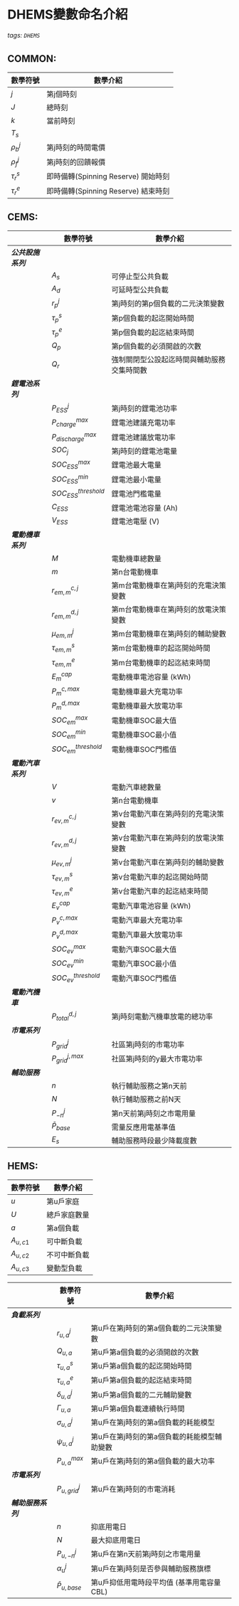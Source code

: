 # DHEMS變數命名介紹

###### tags: `DHEMS`

## COMMON:


| 數學符號 | 數學介紹 |
| -------- | -------- |
|$j$ | 第j個時刻 |
|$J$ | 總時刻 |
|$k$ | 當前時刻 |
|$T_{s}$ |  |
|$\rho_{b}^{j}$ | 第j時刻的時間電價 |
|$\rho_{f}^{j}$ | 第j時刻的回饋報價 |
|$\tau_{r}^{s}$ | 即時備轉(Spinning Reserve) 開始時刻 |
|$\tau_{r}^{e}$ | 即時備轉(Spinning Reserve) 結束時刻 |


## CEMS:

|  | 數學符號 | 數學介紹 |
| -------- | -------- | -------- |
| ***公共設施系列*** ||
|| $A_{s}$ | 可停止型公共負載 |
|| $A_{d}$ | 可延時型公共負載 |
|| $r_{p}^{j}$ | 第j時刻的第p個負載的二元決策變數 |
|| $\tau_{p}^{s}$ | 第p個負載的起迄開始時間 |
|| $\tau_{p}^{e}$ | 第p個負載的起迄結束時間 |
|| $Q_{p}$ | 第p個負載的必須開啟的次數 |
|| $Q_{r}$ | 強制關閉型公設起迄時間與輔助服務交集時間數 |
| ***鋰電池系列*** ||
|| $P_{ESS}^{j}$ | 第j時刻的鋰電池功率 |
|| $P_{charge}^{max}$ | 鋰電池建議充電功率 |
|| $P_{discharge}^{max}$ | 鋰電池建議放電功率 |
|| $SOC_{j}$ | 第j時刻的鋰電池電量 |
|| $SOC_{ESS}^{max}$ | 鋰電池最大電量 |
|| $SOC_{ESS}^{min}$ | 鋰電池最小電量 |
|| $SOC_{ESS}^{threshold}$ | 鋰電池門檻電量 |
|| $C_{ESS}$ | 鋰電池電池容量 (Ah)|
|| $V_{ESS}$ | 鋰電池電壓 (V)|
| ***電動機車系列*** ||
|| $M$ | 電動機車總數量 |
|| $m$ | 第n台電動機車 |
|| $r_{em, m}^{c, j}$ | 第m台電動機車在第j時刻的充電決策變數 |
|| $r_{em, m}^{d, j}$ | 第m台電動機車在第j時刻的放電決策變數 |
|| $\mu_{em,m}^{j}$ | 第m台電動機車在第j時刻的輔助變數 |
|| $\tau_{em,m}^{s}$ | 第m台電動機車的起迄開始時間 |
|| $\tau_{em,m}^{e}$ | 第m台電動機車的起迄結束時間 |
|| $E_{m}^{cap}$ | 電動機車電池容量 (kWh) |
|| $P_{m}^{c,max}$ | 電動機車最大充電功率 |
|| $P_{m}^{d,max}$ | 電動機車最大放電功率 |
|| $SOC_{em}^{max}$ | 電動機車SOC最大值 |
|| $SOC_{em}^{min}$ | 電動機車SOC最小值 |
|| $SOC_{em}^{threshold}$ | 電動機車SOC門檻值 |
| ***電動汽車系列*** ||
|| $V$ | 電動汽車總數量 |
|| $v$ | 第n台電動機車 |
|| $r_{ev, m}^{c, j}$ | 第v台電動汽車在第j時刻的充電決策變數 |
|| $r_{ev, m}^{d, j}$ | 第v台電動汽車在第j時刻的放電決策變數 |
|| $\mu_{ev,m}^{j}$ | 第v台電動汽車在第j時刻的輔助變數 |
|| $\tau_{ev,m}^{s}$ | 第v台電動汽車的起迄開始時間 |
|| $\tau_{ev,m}^{e}$ | 第v台電動汽車的起迄結束時間 |
|| $E_{v}^{cap}$ | 電動汽車電池容量 (kWh) |
|| $P_{v}^{c,max}$ | 電動汽車最大充電功率 |
|| $P_{v}^{d,max}$ | 電動汽車最大放電功率 |
|| $SOC_{ev}^{max}$ | 電動汽車SOC最大值 |
|| $SOC_{ev}^{min}$ | 電動汽車SOC最小值 |
|| $SOC_{ev}^{threshold}$ | 電動汽車SOC門檻值 |
| ***電動汽機車*** ||
|| $P_{total}^{d,j}$ | 第j時刻電動汽機車放電的總功率 |
| ***市電系列*** ||
|| $P_{grid}^{j}$ | 社區第j時刻的市電功率 |
|| $P_{grid}^{j,max}$ | 社區第j時刻的y最大市電功率 |
| ***輔助服務*** ||
|| $n$ | 執行輔助服務之第n天前 |
|| $N$ | 執行輔助服務之前N天 |
|| $P_{-n}^{j}$ | 第n天前第j時刻之市電用量 |
|| $\bar{P}_{base}$ | 需量反應用電基準值 |
|| $E_{s}$ | 輔助服務時段最少降載度數 |

## HEMS:
| 數學符號 | 數學介紹 |
| -------- | -------- |
| $u$ | 第u戶家庭 |
| $U$ | 總戶家庭數量 |
| $a$ | 第a個負載 |
| $A_{u,c1}$ | 可中斷負載 |
| $A_{u,c2}$ | 不可中斷負載 |
| $A_{u,c3}$ | 變動型負載 |

|| 數學符號 | 數學介紹 |
| -------- | -------- | -------- |
| ***負載系列*** ||
||$r_{u,a}^{j}$ | 第u戶在第j時刻的第a個負載的二元決策變數 |
||$Q_{u,a}$ | 第u戶第a個負載的必須開啟的次數 |
||$\tau_{u,a}^{s}$ | 第u戶第a個負載的起迄開始時間 |
||$\tau_{u,a}^{e}$ | 第u戶第a個負載的起迄結束時間 |
||$\delta_{u,a}^{j}$ | 第u戶第a個負載的二元輔助變數 |
||$\Gamma_{u,a}$ | 第u戶第a個負載連續執行時間 |
||$\sigma_{u,a}^{j}$ | 第u戶在第j時刻的第a個負載的耗能模型 |
||$\psi_{u,a}^{j}$ | 第u戶在第j時刻的第a個負載的耗能模型輔助變數 |
||$P_{u,a}^{max}$ | 第u戶在第j時刻的第a個負載的最大功率 |
| ***市電系列*** ||
|| $P_{u,grid}^{j}$ | 第u戶在第j時刻的市電消耗 |
| ***輔助服務系列*** ||
|| $n$ | 抑底用電日 |
|| $N$ | 最大抑底用電日 |
|| $P_{u, -n}^{j}$ | 第u戶在第n天前第j時刻之市電用量 |
|| $\alpha_{u}^{j}$ | 第u戶在第j時刻是否參與輔助服務旗標 |
|| $\bar{P}_{u, base}$ | 第u戶抑低用電時段平均值 (基準用電容量 CBL) |
